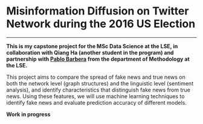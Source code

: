 # Misinformation Diffusion on Twitter Network during the 2016 US Election
---
__This is my capstone project for the MSc Data Science at the LSE, in collaboration with Qiang Ha 
(another student in the program) and partnership with [Pablo Barbera](http://pablobarbera.com/) 
from the department of Methodology at the LSE.__

This project aims to compare the spread of fake news and true news on both the network level
(graph structures) and the linguistic level (sentiment analysis), and identify characteristics that distinguish fake
news from true news. Using these features, we will use machine learning techniques to identify fake news and
evaluate prediction accuracy of different models.

**Work in progress**

